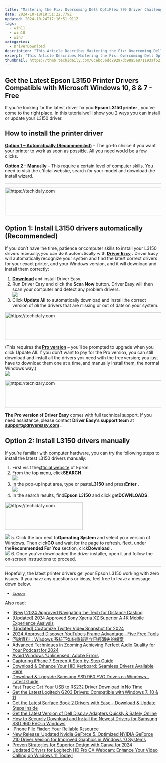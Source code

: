 ```yaml
---
title: "Mastering the Fix: Overcoming Dell OptiPlex 790 Driver Challenges in Microsoft Windows"
date: 2024-10-18T18:51:22.779Z
updated: 2024-10-24T17:16:51.911Z
tags:
  - win11
  - win10
  - win7
categories:
  - DriverDownload
description: "This Article Describes Mastering the Fix: Overcoming Dell OptiPlex 790 Driver Challenges in Microsoft Windows"
excerpt: "This Article Describes Mastering the Fix: Overcoming Dell OptiPlex 790 Driver Challenges in Microsoft Windows"
thumbnail: https://thmb.techidaily.com/6cebc56dc292975b98a5a871193af627ed43dff4753b2894db168c37d5d2f38f.png
---
```


## Get the Latest Epson L3150 Printer Drivers Compatible with Microsoft Windows 10, 8 & 7 - Free

If you’re looking for the latest driver for your**Epson L3150 printer** , you’ve come to the right place. In this tutorial we’ll show you 2 ways you can install or update your L3150 driver.

## How to install the printer driver

**[Option 1 – Automatically (Recommended)](https://www.drivereasy.com/knowledge/epson-l3150-driver-download-update-windows-10-8-7/#option1)**  – The go-to choice if you want your printer to work as soon as possible. All you need would be a few clicks.

[**Option 2 – Manually**](https://tools.techidaily.com/drivereasy/download/) – This require a certain level of computer skills. You need to visit the official website, search for your model and download the install wizard.

---

<!-- affiliate ads begin -->
<a href="https://appsumo.8odi.net/c/5597632/2049370/7443" target="_top" id="2049370">
  <img src="//a.impactradius-go.com/display-ad/7443-2049370" border="0" alt="https://techidaily.com" width="728" height="90"/>
</a>
<img height="0" width="0" src="https://appsumo.8odi.net/i/5597632/2049370/7443" style="position:absolute;visibility:hidden;" border="0" />
<!-- affiliate ads end -->

## Option 1: Install L3150 drivers automatically (Recommended)

 If you don’t have the time, patience or computer skills to install your L3150 drivers manually, you can do it automatically with **[Driver Easy](https://tools.techidaily.com/drivereasy/download/)**  . Driver Easy will automatically recognize your system and find the latest correct drivers for your exact printer, and your Windows version, and it will download and install them correctly:

1. **[Download](https://tools.techidaily.com/drivereasy/download/)**  and install Driver Easy.
2. Run Driver Easy and click the **Scan Now** button. Driver Easy will then scan your computer and detect any problem drivers.  
![](https://images.drivereasy.com/wp-content/uploads/2020/08/Scan-now.jpg)
3. Click **Update All** to automatically download and install the correct version of _all_ the drivers that are missing or out of date on your system.  

<!-- affiliate ads begin -->
<a href="https://aligracehair.sjv.io/c/5597632/1972670/19272" target="_top" id="1972670">
  <img src="//a.impactradius-go.com/display-ad/19272-1972670" border="0" alt="https://techidaily.com" width="728" height="90"/>
</a>
<img height="0" width="0" src="https://aligracehair.sjv.io/i/5597632/1972670/19272" style="position:absolute;visibility:hidden;" border="0" />
<!-- affiliate ads end -->

 (This requires the **[Pro version](https://tools.techidaily.com/drivereasy/download/)**  – you’ll be prompted to upgrade when you click Update All. If you don’t want to pay for the Pro version, you can still download and install all the drivers you need with the free version; you just have to download them one at a time, and manually install them, the normal Windows way.)  
![](https://images.drivereasy.com/wp-content/uploads/2020/12/de-update-l3150.jpg)

<!-- affiliate ads begin -->
<a href="https://aligracehair.sjv.io/c/5597632/1918703/19272" target="_top" id="1918703">
  <img src="//a.impactradius-go.com/display-ad/19272-1918703" border="0" alt="https://techidaily.com" width="728" height="90"/>
</a>
<img height="0" width="0" src="https://aligracehair.sjv.io/i/5597632/1918703/19272" style="position:absolute;visibility:hidden;" border="0" />
<!-- affiliate ads end -->

**The Pro version of Driver Easy** comes with full technical support. If you need assistance, please contact **Driver Easy’s support team** at **[support@drivereasy.com](https://tools.techidaily.com/drivereasy/download/) .**

## Option 2: Install L3150 drivers manually

 If you’re familiar with computer hardware, you can try the following steps to install the latest L3150 drivers manually:

1. First visit the[official website](https://epson.com.jm/) of Epson.
2. From the top menu, click**SEARCH** .  
![](https://images.drivereasy.com/wp-content/uploads/2020/12/epson-l3110-driver-manually-1.jpg)
3. In the pop-up input area, type or paste**L3150** and press**Enter** .  
![](https://images.drivereasy.com/wp-content/uploads/2020/12/epson-l3150-driver-manually-2.jpg)
4. In the search results, find**Epson L3150** and click get**DOWNLOADS** .  

<!-- affiliate ads begin -->
<a href="https://bluettius.sjv.io/c/5597632/2139116/17108" target="_top" id="2139116">
  <img src="//a.impactradius-go.com/display-ad/17108-2139116" border="0" alt="https://techidaily.com" width="250" height="90"/>
</a>
<img height="0" width="0" src="https://bluettius.sjv.io/i/5597632/2139116/17108" style="position:absolute;visibility:hidden;" border="0" />
<!-- affiliate ads end -->

![](https://images.drivereasy.com/wp-content/uploads/2020/12/epson-l3150-driver-manually-3.jpg)
5. Click the box next to**Operating System** and select your version of Windows. Then click**GO** and wait for the page to refresh. Next, under the**Recommended For You** section, click**Download** .  
![](https://images.drivereasy.com/wp-content/uploads/2020/12/epson-l3150-driver-manually-4.jpg)
6. Once you’ve downloaded the driver installer, open it and follow the on-screen instructions to proceed.

---

 Hopefully, the latest printer drivers get your Epson L3150 working with zero issues. If you have any questions or ideas, feel free to leave a message down below.

* [Epson](https://tools.techidaily.com/drivereasy/download/)

<ins class="adsbygoogle"
     style="display:block"
     data-ad-format="autorelaxed"
     data-ad-client="ca-pub-7571918770474297"
     data-ad-slot="1223367746"></ins>

<ins class="adsbygoogle"
     style="display:block"
     data-ad-client="ca-pub-7571918770474297"
     data-ad-slot="8358498916"
     data-ad-format="auto"
     data-full-width-responsive="true"></ins>

<span class="atpl-alsoreadstyle">Also read:</span>
<div><ul>
<li><a href="https://screen-video-capture.techidaily.com/new-2024-approved-navigating-the-tech-for-distance-casting/"><u>[New] 2024 Approved Navigating the Tech for Distance Casting</u></a></li>
<li><a href="https://fox-glue.techidaily.com/updated-2024-approved-sony-xperia-xz-superior-a-4k-mobile-experience-analysis/"><u>[Updated] 2024 Approved Sony Xperia XZ Superior A 4K Mobile Experience Analysis</u></a></li>
<li><a href="https://twitter-videos.techidaily.com/updated-customize-twitter-video-snapshot-for-2024/"><u>[Updated] Customize Twitter Video Snapshot for 2024</u></a></li>
<li><a href="https://youtube-blog.techidaily.com/approved-discover-youtubes-frame-advantage-five-free-tools/"><u>2024 Approved Discover YouTube's Frame Advantage - Five Free Tools</u></a></li>
<li><a href="https://fox-triigers.techidaily.com/1728466263850-windows/"><u>回魂資料：Windows 系統下如何重新建立已經消失的檔案</u></a></li>
<li><a href="https://screen-recording.techidaily.com/advanced-techniques-in-zooming-achieving-perfect-audio-quality-for-your-podcast-for-2024/"><u>Advanced Techniques in Zooming Achieving Perfect Audio Quality for Your Podcast for 2024</u></a></li>
<li><a href="https://win11.techidaily.com/avoid-windows-unlicensed-adobe-errors/"><u>Avoid Windows 'Unlicensed' Adobe Errors</u></a></li>
<li><a href="https://screen-sharing-recording.techidaily.com/capturing-iphone-7-screen-a-step-by-step-guide/"><u>Capturing iPhone 7 Screen A Step-by-Step Guide</u></a></li>
<li><a href="https://driver-download.techidaily.com/download-and-enhance-your-hid-keyboard-seamless-drivers-available-here/"><u>Download & Enhance Your HID Keyboard: Seamless Drivers Available Here</u></a></li>
<li><a href="https://driver-download.techidaily.com/download-and-upgrade-samsung-ssd-960-evo-drives-on-windows-latest-guide/"><u>Download & Upgrade Samsung SSD 960 EVO Drives on Windows - Latest Guide</u></a></li>
<li><a href="https://driver-download.techidaily.com/fast-track-get-your-usb-to-rs232-driver-download-in-no-time/"><u>Fast Track: Get Your USB to RS232 Driver Download in No Time</u></a></li>
<li><a href="https://driver-download.techidaily.com/get-the-latest-logitech-g203-drivers-compatible-with-windows-7-10-and-11/"><u>Get the Latest Logitech G203 Drivers: Compatible with Windows 7, 10 & 11</u></a></li>
<li><a href="https://driver-download.techidaily.com/get-the-latest-surface-book-2-drivers-with-ease-download-and-update-steps-inside/"><u>Get the Latest Surface Book 2 Drivers with Ease - Download & Update Steps Inside</u></a></li>
<li><a href="https://driver-download.techidaily.com/get-the-latest-version-of-dell-display-adapters-quickly-and-safely-online/"><u>Get the Latest Version of Dell Display Adapters Quickly & Safely Online</u></a></li>
<li><a href="https://driver-download.techidaily.com/how-to-securely-download-and-install-the-newest-drivers-for-samsung-ssd-960-evo-in-windows/"><u>How to Securely Download and Install the Newest Drivers for Samsung SSD 960 EVO in Windows</u></a></li>
<li><a href="https://data-recovery.techidaily.com/iphone-file-finder-your-reliable-resource/"><u>IPhone File Finder: Your Reliable Resource</u></a></li>
<li><a href="https://driver-download.techidaily.com/new-release-updated-nvidia-geforce-5-optimized-nvidia-geforce-210-driver-version-for-improved-graphics-in-windows-10-systems/"><u>New Release: Updated Nvidia GeForce 5. Optimized NVIDIA GeForce 210 Driver Version for Improved Graphics in Windows 10 Systems</u></a></li>
<li><a href="https://extra-support.techidaily.com/proven-strategies-for-superior-design-with-canva-for-2024/"><u>Proven Strategies for Superior Design with Canva for 2024</u></a></li>
<li><a href="https://driver-download.techidaily.com/updated-drivers-for-logitech-hd-pro-cx-webcam-enhance-your-video-calling-on-windows-11-today/"><u>Updated Drivers for Logitech HD Pro CX Webcam: Enhance Your Video Calling on Windows 11 Today!</u></a></li>
</ul></div>

